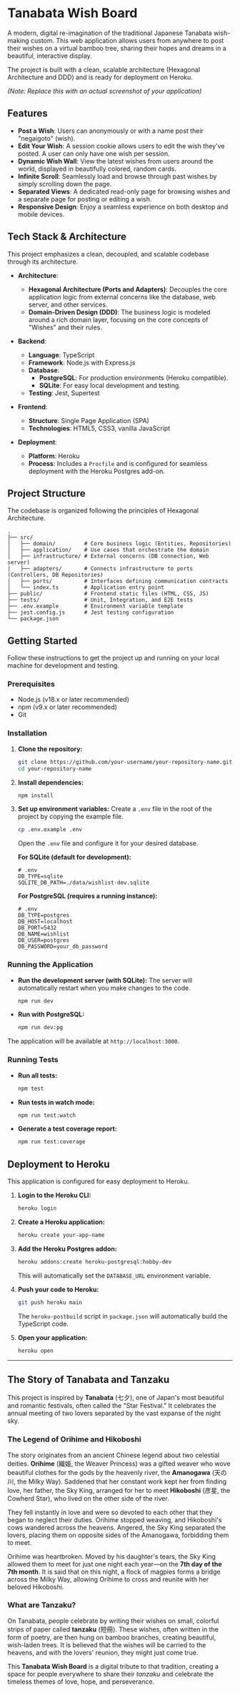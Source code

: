 # Tanabata Wish Board

A modern, digital re-imagination of the traditional Japanese Tanabata wish-making custom. This web application allows users from anywhere to post their wishes on a virtual bamboo tree, sharing their hopes and dreams in a beautiful, interactive display.

The project is built with a clean, scalable architecture (Hexagonal Architecture and DDD) and is ready for deployment on Heroku.

  
*(Note: Replace this with an actual screenshot of your application)*

## Features

-   **Post a Wish**: Users can anonymously or with a name post their "negaigoto" (wish).
-   **Edit Your Wish**: A session cookie allows users to edit the wish they've posted. A user can only have one wish per session.
-   **Dynamic Wish Wall**: View the latest wishes from users around the world, displayed in beautifully colored, random cards.
-   **Infinite Scroll**: Seamlessly load and browse through past wishes by simply scrolling down the page.
-   **Separated Views**: A dedicated read-only page for browsing wishes and a separate page for posting or editing a wish.
-   **Responsive Design**: Enjoy a seamless experience on both desktop and mobile devices.

## Tech Stack & Architecture

This project emphasizes a clean, decoupled, and scalable codebase through its architecture.

-   **Architecture**:
    -   **Hexagonal Architecture (Ports and Adapters)**: Decouples the core application logic from external concerns like the database, web server, and other services.
    -   **Domain-Driven Design (DDD)**: The business logic is modeled around a rich domain layer, focusing on the core concepts of "Wishes" and their rules.

-   **Backend**:
    -   **Language**: TypeScript
    -   **Framework**: Node.js with Express.js
    -   **Database**:
        -   **PostgreSQL**: For production environments (Heroku compatible).
        -   **SQLite**: For easy local development and testing.
    -   **Testing**: Jest, Supertest

-   **Frontend**:
    -   **Structure**: Single Page Application (SPA)
    -   **Technologies**: HTML5, CSS3, vanilla JavaScript

-   **Deployment**:
    -   **Platform**: Heroku
    -   **Process**: Includes a `Procfile` and is configured for seamless deployment with the Heroku Postgres add-on.

## Project Structure

The codebase is organized following the principles of Hexagonal Architecture.

```
.
├── src/
│   ├── domain/         # Core business logic (Entities, Repositories)
│   ├── application/    # Use cases that orchestrate the domain
│   ├── infrastructure/ # External concerns (DB connection, Web server)
│   ├── adapters/       # Connects infrastructure to ports (Controllers, DB Repositories)
│   ├── ports/          # Interfaces defining communication contracts
│   └── index.ts        # Application entry point
├── public/             # Frontend static files (HTML, CSS, JS)
├── tests/              # Unit, Integration, and E2E tests
├── .env.example        # Environment variable template
├── jest.config.js      # Jest testing configuration
└── package.json
```

## Getting Started

Follow these instructions to get the project up and running on your local machine for development and testing.

### Prerequisites

-   Node.js (v18.x or later recommended)
-   npm (v9.x or later recommended)
-   Git

### Installation

1.  **Clone the repository:**
    ```bash
    git clone https://github.com/your-username/your-repository-name.git
    cd your-repository-name
    ```

2.  **Install dependencies:**
    ```bash
    npm install
    ```

3.  **Set up environment variables:**
    Create a `.env` file in the root of the project by copying the example file.
    ```bash
    cp .env.example .env
    ```
    Open the `.env` file and configure it for your desired database.

    **For SQLite (default for development):**
    ```env
    # .env
    DB_TYPE=sqlite
    SQLITE_DB_PATH=./data/wishlist-dev.sqlite
    ```

    **For PostgreSQL (requires a running instance):**
    ```env
    # .env
    DB_TYPE=postgres
    DB_HOST=localhost
    DB_PORT=5432
    DB_NAME=wishlist
    DB_USER=postgres
    DB_PASSWORD=your_db_password
    ```

### Running the Application

-   **Run the development server (with SQLite):**
    The server will automatically restart when you make changes to the code.
    ```bash
    npm run dev
    ```

-   **Run with PostgreSQL:**
    ```bash
    npm run dev:pg
    ```

The application will be available at `http://localhost:3000`.

### Running Tests

-   **Run all tests:**
    ```bash
    npm test
    ```

-   **Run tests in watch mode:**
    ```bash
    npm run test:watch
    ```

-   **Generate a test coverage report:**
    ```bash
    npm run test:coverage
    ```

## Deployment to Heroku

This application is configured for easy deployment to Heroku.

1.  **Login to the Heroku CLI:**
    ```bash
    heroku login
    ```

2.  **Create a Heroku application:**
    ```bash
    heroku create your-app-name
    ```

3.  **Add the Heroku Postgres addon:**
    ```bash
    heroku addons:create heroku-postgresql:hobby-dev
    ```
    This will automatically set the `DATABASE_URL` environment variable.

4.  **Push your code to Heroku:**
    ```bash
    git push heroku main
    ```
    The `heroku-postbuild` script in `package.json` will automatically build the TypeScript code.

5.  **Open your application:**
    ```bash
    heroku open
    ```

---

## The Story of Tanabata and Tanzaku

This project is inspired by **Tanabata** (七夕), one of Japan's most beautiful and romantic festivals, often called the "Star Festival." It celebrates the annual meeting of two lovers separated by the vast expanse of the night sky.

### The Legend of Orihime and Hikoboshi

The story originates from an ancient Chinese legend about two celestial deities. **Orihime** (織姫, the Weaver Princess) was a gifted weaver who wove beautiful clothes for the gods by the heavenly river, the **Amanogawa** (天の川, the Milky Way). Saddened that her constant work kept her from finding love, her father, the Sky King, arranged for her to meet **Hikoboshi** (彦星, the Cowherd Star), who lived on the other side of the river.

They fell instantly in love and were so devoted to each other that they began to neglect their duties. Orihime stopped weaving, and Hikoboshi's cows wandered across the heavens. Angered, the Sky King separated the lovers, placing them on opposite sides of the Amanogawa, forbidding them to meet.

Orihime was heartbroken. Moved by his daughter's tears, the Sky King allowed them to meet for just one night each year—on the **7th day of the 7th month**. It is said that on this night, a flock of magpies forms a bridge across the Milky Way, allowing Orihime to cross and reunite with her beloved Hikoboshi.

### What are Tanzaku?

On Tanabata, people celebrate by writing their wishes on small, colorful strips of paper called **tanzaku** (短冊). These wishes, often written in the form of poetry, are then hung on bamboo branches, creating beautiful, wish-laden trees. It is believed that the wishes will be carried to the heavens, and with the lovers' reunion, they might just come true.

This **Tanabata Wish Board** is a digital tribute to that tradition, creating a space for people everywhere to share their *tanzaku* and celebrate the timeless themes of love, hope, and perseverance.

